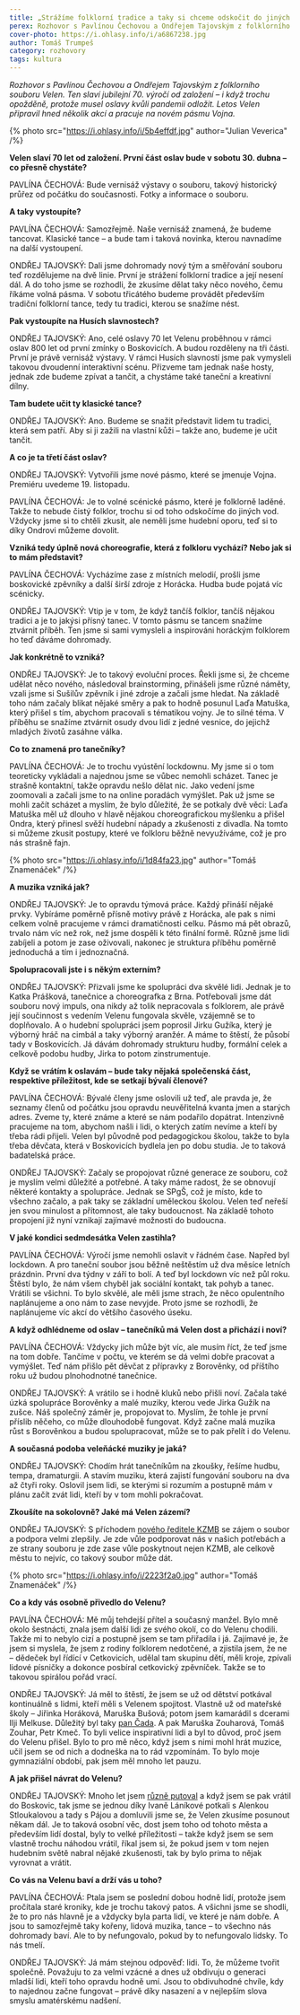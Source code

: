 ```yaml
---
title: „Strážíme folklorní tradice a taky si chceme odskočit do jiných vod.“
perex: Rozhovor s Pavlínou Čechovou a Ondřejem Tajovským z folklorního souboru Velen, který opožděně slaví jubilejní 70. výročí od založení.
cover-photo: https://i.ohlasy.info/i/a6867238.jpg
author: Tomáš Trumpeš
category: rozhovory
tags: kultura
---
```


*Rozhovor s Pavlínou Čechovou a Ondřejem Tajovským z folklorního souboru Velen. Ten slaví jubilejní 70. výročí od založení – i když trochu opožděně, protože musel oslavy kvůli pandemii odložit. Letos Velen připravil hned několik akcí a pracuje na novém pásmu Vojna.*

{% photo src="https://i.ohlasy.info/i/5b4effdf.jpg" author="Julian Veverica" /%}

**Velen slaví 70 let od založení. První část oslav bude v sobotu 30. dubna – co přesně chystáte?**

PAVLÍNA ČECHOVÁ: Bude vernisáž výstavy o souboru, takový historický průřez od počátku do současnosti. Fotky a informace o souboru.

**A taky vystoupíte?**

PAVLÍNA ČECHOVÁ: Samozřejmě. Naše vernisáž znamená, že budeme tancovat. Klasické tance – a bude tam i taková novinka, kterou navnadíme na další vystoupení.

ONDŘEJ TAJOVSKÝ: Dali jsme dohromady nový tým a směřování souboru teď rozdělujeme na dvě linie. První je strážení folklorní tradice a její nesení dál. A do toho jsme se rozhodli, že zkusíme dělat taky něco nového, čemu říkáme volná pásma. V sobotu třicátého budeme provádět především tradiční folklorní tance, tedy tu tradici, kterou se snažíme nést.

**Pak vystoupíte na Husích slavnostech?**

ONDŘEJ TAJOVSKÝ: Ano, celé oslavy 70 let Velenu proběhnou v rámci oslav 800 let od první zmínky o Boskovicích. A budou rozděleny na tři části. První je právě vernisáž výstavy. V rámci Husích slavností jsme pak vymysleli takovou dvoudenní interaktivní scénu. Přizveme tam jednak naše hosty, jednak zde budeme zpívat a tančit, a chystáme také taneční a kreativní dílny.

**Tam budete učit ty klasické tance?**

ONDŘEJ TAJOVSKÝ: Ano. Budeme se snažit představit lidem tu tradici, která sem patří. Aby si ji zažili na vlastní kůži – takže ano, budeme je učit tančit.

**A co je ta třetí část oslav?**

ONDŘEJ TAJOVSKÝ: Vytvořili jsme nové pásmo, které se jmenuje Vojna. Premiéru uvedeme 19. listopadu.

PAVLÍNA ČECHOVÁ: Je to volné scénické pásmo, které je folklorně laděné. Takže to nebude čistý folklor, trochu si od toho odskočíme do jiných vod. Vždycky jsme si to chtěli zkusit, ale neměli jsme hudební oporu, teď si to díky Ondrovi můžeme dovolit. 

**Vzniká tedy úplně nová choreografie, která z folkloru vychází? Nebo jak si to mám představit?**

PAVLÍNA ČECHOVÁ: Vycházíme zase z místních melodií, prošli jsme boskovické zpěvníky a další širší zdroje z Horácka. Hudba bude pojatá víc scénicky.

ONDŘEJ TAJOVSKÝ: Vtip je v tom, že když tančíš folklor, tančíš nějakou tradici a je to jakýsi přísný tanec. V tomto pásmu se tancem snažíme ztvárnit příběh. Ten jsme si sami vymysleli a inspirováni horáckým folklorem ho teď dáváme dohromady.

**Jak konkrétně to vzniká?**

ONDŘEJ TAJOVSKÝ: Je to takový evoluční proces. Řekli jsme si, že chceme udělat něco nového, následoval brainstorming, přinášeli jsme různé náměty, vzali jsme si Sušilův zpěvník i jiné zdroje a začali jsme hledat. Na základě toho nám začaly blikat nějaké směry a pak to hodně posunul Laďa Matuška, který přišel s tím, abychom pracovali s tématikou vojny. Je to silné téma. V příběhu se snažíme ztvárnit osudy dvou lidí z jedné vesnice, do jejichž mladých životů zasáhne válka.

**Co to znamená pro tanečníky?**

PAVLÍNA ČECHOVÁ: Je to trochu vyústění lockdownu. My jsme si o tom teoreticky vykládali a najednou jsme se vůbec nemohli scházet. Tanec je strašně kontaktní, takže opravdu nešlo dělat nic. Jako vedení jsme zoomovali a začali jsme to na online poradách vymýšlet. Pak už jsme se mohli začít scházet a myslím, že bylo důležité, že se potkaly dvě věci: Laďa Matuška měl už dlouho v hlavě nějakou choreografickou myšlenku a přišel Ondra, který přinesl svěží hudební nápady a zkušenosti z divadla. Na tomto si můžeme zkusit postupy, které ve folkloru běžně nevyužíváme, což je pro nás strašně fajn.

{% photo src="https://i.ohlasy.info/i/1d84fa23.jpg" author="Tomáš Znamenáček" /%}

**A muzika vzniká jak?**

ONDŘEJ TAJOVSKÝ: Je to opravdu týmová práce. Každý přináší nějaké prvky. Vybíráme poměrně přísně motivy právě z Horácka, ale pak s nimi celkem volně pracujeme v rámci dramatičnosti celku. Pásmo má pět obrazů, trvalo nám víc než rok, než jsme dospěli k této finální formě. Různě jsme lidi zabíjeli a potom je zase oživovali, nakonec je struktura příběhu poměrně jednoduchá a tím i jednoznačná.

**Spolupracovali jste i s někým externím?**

ONDŘEJ TAJOVSKÝ: Přizvali jsme ke spolupráci dva skvělé lidi. Jednak je to Katka Prášková, tanečnice a choreografka z Brna. Potřebovali jsme dát souboru nový impuls, ona nikdy až tolik nepracovala s folklorem, ale právě její součinnost s vedením Velenu fungovala skvěle, vzájemně se to doplňovalo. A o hudební spolupráci jsem poprosil Jirku Gužíka, který je výborný hráč na cimbál a taky výborný aranžér. A máme to štěstí, že působí tady v Boskovicích. Já dávám dohromady strukturu hudby, formální celek a celkově podobu hudby, Jirka to potom zinstrumentuje.

**Když se vrátím k oslavám – bude taky nějaká společenská část, respektive příležitost, kde se setkají bývalí členové?**

PAVLÍNA ČECHOVÁ: Bývalé členy jsme oslovili už teď, ale pravda je, že seznamy členů od počátku jsou opravdu neuvěřitelná kvanta jmen a starých adres. Zveme ty, které známe a které se nám podařilo dopátrat. Intenzivně pracujeme na tom, abychom našli i lidi, o kterých zatím nevíme a kteří by třeba rádi přijeli. Velen byl původně pod pedagogickou školou, takže to byla třeba děvčata, která v Boskovicích bydlela jen po dobu studia. Je to taková badatelská práce.

ONDŘEJ TAJOVSKÝ: Začaly se propojovat různé generace ze souboru, což je myslím velmi důležité a potřebné. A taky máme radost, že se obnovují některé kontakty a spolupráce. Jednak se SPgŠ, což je místo, kde to všechno začalo, a pak taky se základní uměleckou školou. Velen teď neřeší jen svou minulost a přítomnost, ale taky budoucnost. Na základě tohoto propojení již nyní vznikají zajímavé možnosti do budoucna.

**V jaké kondici sedmdesátka Velen zastihla?**

PAVLÍNA ČECHOVÁ: Výročí jsme nemohli oslavit v řádném čase. Napřed byl lockdown. A pro taneční soubor jsou běžně neštěstím už dva měsíce letních prázdnin. První dva týdny v září to bolí. A teď byl lockdown víc než půl roku. Štěstí bylo, že nám všem chyběl jak sociální kontakt, tak pohyb a tanec. Vrátili se všichni. To bylo skvělé, ale měli jsme strach, že něco opulentního naplánujeme a ono nám to zase nevyjde. Proto jsme se rozhodli, že naplánujeme víc akcí do většího časového úseku.

**A když odhlédneme od oslav – tanečníků má Velen dost a přichází i noví?**

PAVLÍNA ČECHOVÁ: Vždycky jich může být víc, ale musím říct, že teď jsme na tom dobře. Tančíme v počtu, ve kterém se dá velmi dobře pracovat a vymýšlet. Teď nám přišlo pět děvčat z přípravky z Borověnky, od příštího roku už budou plnohodnotné tanečnice. 

ONDŘEJ TAJOVSKÝ: A vrátilo se i hodně kluků nebo přišli noví. Začala také úzká spolupráce Borověnky a malé muziky, kterou vede Jirka Gužík na zušce. Náš společný záměr je, propojovat to. Myslím, že tohle je první příslib něčeho, co může dlouhodobě fungovat. Když začne malá muzika růst s Borověnkou a budou spolupracovat, může se to pak přelít i do Velenu.

**A současná podoba veleňácké muziky je jaká?**

ONDŘEJ TAJOVSKÝ: Chodím hrát tanečníkům na zkoušky, řešíme hudbu, tempa, dramaturgii. A stavím muziku, která zajistí fungování souboru na dva až čtyři roky. Oslovil jsem lidi, se kterými si rozumím a postupně mám v plánu začít zvát lidi, kteří by v tom mohli pokračovat.

**Zkoušíte na sokolovně? Jaké má Velen zázemí?**

ONDŘEJ TAJOVSKÝ: S příchodem [nového ředitele KZMB](https://ohlasy.info/clanky/2021/03/dostal-nazivo.html) se zájem o soubor a podpora velmi zlepšily. Je zde vůle podporovat nás v našich potřebách a ze strany souboru je zde zase vůle poskytnout nejen KZMB, ale celkově městu to nejvíc, co takový soubor může dát.

{% photo src="https://i.ohlasy.info/i/2223f2a0.jpg" author="Tomáš Znamenáček" /%}

**Co a kdy vás osobně přivedlo do Velenu?**

PAVLÍNA ČECHOVÁ: Mě můj tehdejší přítel a současný manžel. Bylo mně okolo šestnácti, znala jsem další lidi ze svého okolí, co do Velenu chodili. Takže mi to nebylo cizí a postupně jsem se tam přiřadila i já. Zajímavé je, že jsem si myslela, že jsem z rodiny folklorem nedotčené, a zjistila jsem, že ne – dědeček byl řídící v Cetkovicích, udělal tam skupinu dětí, měli kroje, zpívali lidové písničky a dokonce posbíral cetkovický zpěvníček. Takže se to takovou spirálou pořád vrací.

ONDŘEJ TAJOVSKÝ: Já měl to štěstí, že jsem se už od dětství potkával kontinuálně s lidmi, kteří měli s Velenem spojitost. Vlastně už od mateřské školy – Jiřinka Horáková, Maruška Bušová; potom jsem kamarádil s dcerami Ilji Melkuse. Důležitý byl taky [pan Čada](https://ohlasy.info/clanky/2019/10/alois-cada.html). A pak Maruška Zouharová, Tomáš Zouhar, Petr Kmeč. To byli velice inspirativní lidi a byl to důvod, proč jsem do Velenu přišel. Bylo to pro mě něco, když jsem s nimi mohl hrát muzice, učil jsem se od nich a dodneška na to rád vzpomínám. To bylo moje gymnaziální období, pak jsem měl mnoho let pauzu.

**A jak přišel návrat do Velenu?**

ONDŘEJ TAJOVSKÝ: Mnoho let jsem [různě putoval](https://ohlasy.info/clanky/2016/06/rozhovor-tajovsky.html) a když jsem se pak vrátil do Boskovic, tak jsme se jednou díky Ivaně Láníkové potkali s Alenkou Stloukalovou a tady s Pájou a domluvili jsme se, že Velen zkusíme posunout někam dál. Je to taková osobní věc, dost jsem toho od tohoto města a především lidí dostal, byly to velké příležitosti – takže když jsem se sem vlastně trochu náhodou vrátil, říkal jsem si, že pokud jsem v tom nejen hudebním světě nabral nějaké zkušenosti, tak by bylo prima to nějak vyrovnat a vrátit.

**Co vás na Velenu baví a drží vás u toho?**

PAVLÍNA ČECHOVÁ: Ptala jsem se poslední dobou hodně lidí, protože jsem pročítala staré kroniky, kde je trochu takový patos. A všichni jsme se shodli, že to pro nás hlavně je a vždycky byla parta lidí, ve které je nám dobře. A jsou to samozřejmě taky kořeny, lidová muzika, tance – to všechno nás dohromady baví. Ale to by nefungovalo, pokud by to nefungovalo lidsky. To nás tmelí.

ONDŘEJ TAJOVSKÝ: Já mám stejnou odpověď: lidi. To, že můžeme tvořit společně. Považuju to za velmi vzácné a dnes už obdivuju o generaci mladší lidi, kteří toho opravdu hodně umí. Jsou to obdivuhodné chvíle, kdy to najednou začne fungovat – právě díky nasazení a v nejlepším slova smyslu amatérskému nadšení.